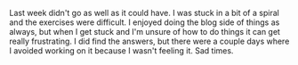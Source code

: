 Last week didn't go as well as it could have. I was stuck in a bit of a spiral and
the exercises were difficult. I enjoyed doing the blog side of things as always,
but when I get stuck and I'm unsure of how to do things it can get really frustrating.
I did find the answers, but there were a couple days where I avoided working on it
because I wasn't feeling it. Sad times.
